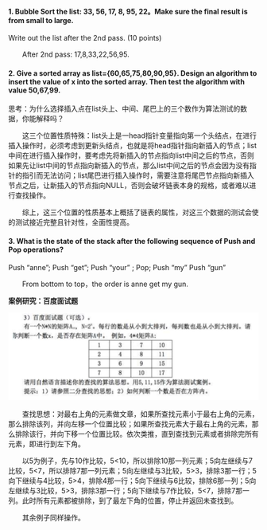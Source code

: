 #### 1. Bubble Sort the list: 33, 56, 17, 8, 95, 22。Make sure the final result is from small to large.

Write out the list after the 2nd pass. (10 points)

　　After 2nd pass: 17,8,33,22,56,95. 

#### 2. Give a sorted array as list={60,65,75,80,90,95}. Design an algorithm to insert the value of x into the sorted array. Then test the algorithm with value 50,67,99.

思考：为什么选择插入点在list头上、中间、尾巴上的三个数作为算法测试的数据，你能解释吗？

　　这三个位置性质特殊：list头上是一head指针变量指向第一个头结点，在进行插入操作时，必须考虑到更新头结点，也就是将head指针指向新插入的节点；list中间在进行插入操作时，要考虑先将新插入的节点指向list中间之后的节点，否则如果先让list中间的节点指向新插入的节点，那么list中间之后的节点会因为没有指针的指引而无法访问；list尾巴进行插入操作时，需要注意将尾巴节点指向新插入节点之后，让新插入的节点指向NULL，否则会破坏链表本身的规格，或者难以进行查找操作。

　　综上，这三个位置的性质基本上概括了链表的属性，对这三个数据的测试会使的测试接近完整且针对性，全面性提高。

#### 3. What is the state of the stack after the following sequence of Push and Pop operations?

Push “anne”; Push “get”; Push “your” ; Pop; Push “my” Push “gun”

　　From bottom to top，the order is anne get my gun.

**案例研究：百度面试题**

![](images\百度面试题.png)

　　查找思想：对最右上角的元素做文章，如果所查找元素小于最右上角的元素，那么排除该列，并向左移一个位置比较；如果所查找元素大于最右上角的元素，那么排除该行，并向下移一个位置比较。依次类推，直到查找到元素或者排除完所有元素，即进行到左下角。

　　以5为例子，先与10作比较，5<10，所以排除10那一列元素；5向左继续与7比较，5<7，所以排除7那一列元素；5向左继续与3比较，5>3，排除3那一行；5向下继续与4比较，5>4，排除4那一行；5向下继续与6比较，排除6那一列；5向左继续与3比较，5>3，排除3那一行；5向下继续与7作比较，5<7，排除7那一列。此时所有元素都被排除，到了最左下角的位置，停止并返回未查找到。

　　其余例子同样操作。